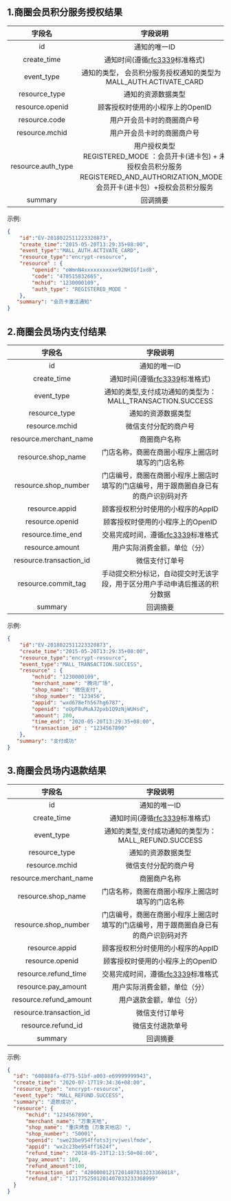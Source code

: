 ## 1.商圈会员积分服务授权结果

|       字段名       |                           字段说明                           |
| :----------------: | :----------------------------------------------------------: |
|         id         |                         通知的唯一ID                         |
|    create_time     | 通知时间(遵循[rfc3339](https://datatracker.ietf.org/doc/html/rfc3339)标准格式) |
|     event_type     | 通知的类型， 会员积分服务授权通知的类型为：MALL_AUTH.ACTIVATE_CARD |
|   resource_type    |                      通知的资源数据类型                      |
|  resource.openid   |               顾客授权时使用的小程序上的OpenID               |
|   resource.code    |                  用户开会员卡时的商圈商户号                  |
|   resource.mchid   |                  用户开会员卡时的商圈商户号                  |
| resource.auth_type | 用户授权类型<br/>REGISTERED_MODE ：会员开卡(进卡包) + 未授权会员积分服务<br/>REGISTERED_AND_AUTHORIZATION_MODE：会员开卡(进卡包）+授权会员积分服务 |
|      summary       |                           回调摘要                           |

示例:

```json
{
    "id":"EV-2018022511223320873",
    "create_time":"2015-05-20T13:29:35+08:00",
    "event_type":"MALL_AUTH.ACTIVATE_CARD",
    "resource_type":"encrypt-resource",
    "resource" : {
		"openid": "oWmnN4xxxxxxxxxxe92NHIGf1xd8",
	    "code": "478515832665",
    	"mchid": "1230000109",
	    "auth_type": "REGISTERED_MODE "
    },
   "summary": "会员卡激活通知"
}
```



## 2.商圈会员场内支付结果

|         字段名          |                           字段说明                           |
| :---------------------: | :----------------------------------------------------------: |
|           id            |                         通知的唯一ID                         |
|       create_time       | 通知时间(遵循[rfc3339](https://datatracker.ietf.org/doc/html/rfc3339)标准格式) |
|       event_type        |  通知的类型,支付成功通知的类型为：MALL_TRANSACTION.SUCCESS   |
|      resource_type      |                      通知的资源数据类型                      |
|     resource.mchid      |                     微信支付分配的商户号                     |
| resource.merchant_name  |                         商圈商户名称                         |
|   resource.shop_name    |       门店名称，商圈在商圈小程序上圈店时填写的门店名称       |
|  resource.shop_number   | 门店编号，商圈在商圈小程序上圈店时填写的门店编号，用于跟商圈自身已有的商户识别码对齐 |
|     resource.appid      |              顾客授权积分时使用的小程序的AppID               |
|     resource.openid     |               顾客授权时使用的小程序上的OpenID               |
|    resource.time_end    | 交易完成时间，遵循[rfc3339](https://datatracker.ietf.org/doc/html/rfc3339)标准格式 |
|     resource.amount     |                 用户实际消费金额，单位（分）                 |
| resource.transaction_id |                        微信支付订单号                        |
|   resource.commit_tag   | 手动提交积分标记，自动提交时无该字段，用于区分用户手动申请后推送的积分数据 |
|         summary         |                           回调摘要                           |

示例:

```json
{
    "id":"EV-2018022511223320873",
    "create_time":"2015-05-20T13:29:35+08:00",
    "resource_type":"encrypt-resource",
    "event_type":"MALL_TRANSACTION.SUCCESS",
    "resource" : {
        "mchid": "1230000109",
        "merchant_name": "腾讯广场",
        "shop_name": "微信支付",
        "shop_number": "123456",
        "appid": "wxd678efh567hg6787",
        "openid": "oUpF8uMuAJ2pxb1Q9zNjWUHsd",
        "amount": 200,
        "time_end": "2020-05-20T13:29:35+08:00",
        "transaction_id" : "1234567890"
    },
   "summary": "支付成功"
}
```



## 3.商圈会员场内退款结果

|         字段名          |                           字段说明                           |
| :---------------------: | :----------------------------------------------------------: |
|           id            |                         通知的唯一ID                         |
|       create_time       | 通知时间(遵循[rfc3339](https://datatracker.ietf.org/doc/html/rfc3339)标准格式) |
|       event_type        |     通知的类型,支付成功通知的类型为：MALL_REFUND.SUCCESS     |
|      resource_type      |                      通知的资源数据类型                      |
|     resource.mchid      |                     微信支付分配的商户号                     |
| resource.merchant_name  |                         商圈商户名称                         |
|   resource.shop_name    |       门店名称，商圈在商圈小程序上圈店时填写的门店名称       |
|  resource.shop_number   | 门店编号，商圈在商圈小程序上圈店时填写的门店编号，用于跟商圈自身已有的商户识别码对齐 |
|     resource.appid      |              顾客授权积分时使用的小程序的AppID               |
|     resource.openid     |               顾客授权时使用的小程序上的OpenID               |
|  resource.refund_time   | 交易完成时间，遵循[rfc3339](https://datatracker.ietf.org/doc/html/rfc3339)标准格式 |
|   resource.pay_amount   |                 用户实际消费金额，单位（分）                 |
| resource.refund_amount  |                   用户退款金额，单位（分）                   |
| resource.transaction_id |                        微信支付订单号                        |
|   resource.refund_id    |                       微信支付退款单号                       |
|         summary         |                           回调摘要                           |

示例:

```json
{
  "id": "608888fa-d775-51bf-a003-e69999999943",
  "create_time": "2020-07-17T19:34:36+08:00",
  "resource_type": "encrypt-resource",
  "event_type": "MALL_REFUND.SUCCESS",
  "summary": "退款成功",
  "resource": {
      "mchid": "1234567890",
      "merchant_name": "万象天地",
      "shop_name": "重庆烤鱼（万象天地店）",
      "shop_number": "50001",
      "openid": "swe23be954ffots3jrvjweslfmde",
      "appid": "wx2c23be954ff1624f",
      "refund_time": "2018-05-23T12:13:50+08:00",
      "pay_amount": 100,
      "refund_amount":100,
      "transaction_id": "42000001217201407033233368018",
      "refund_id": "1217752501201407033233368999"
  }
}
```

